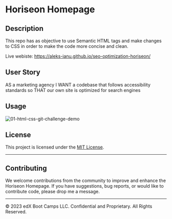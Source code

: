 # Horiseon Homepage

## Description 

This repo has as objective to use Semantic HTML tags and make changes to CSS in order to make the code more concise and clean.


Live webiste:
https://aleks-ianu.github.io/seo-optimization-horiseon/ 

## User Story

AS a marketing agency
I WANT a codebase that follows accessibility standards
so THAT our own site is optimized for search engines



## Usage 

![01-html-css-git-challenge-demo](https://github.com/Aleks-Ianu/seo-optimization-horiseon/assets/110541549/32c8600c-b66f-4189-be69-895fde0afb60)






## License

This project is licensed under the [MIT License](LICENSE).


---

## Contributing

We welcome contributions from the community to improve and enhance the Horiseon Homepage. If you have suggestions, bug reports, or would like to contribute code, please drop me a message.

---

© 2023 edX Boot Camps LLC. Confidential and Proprietary. All Rights Reserved.
